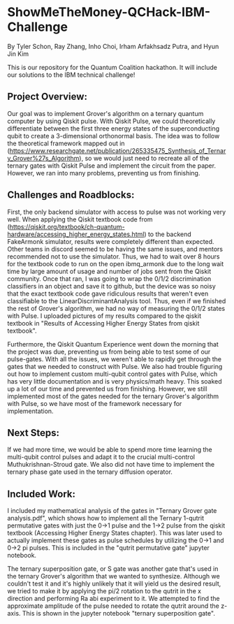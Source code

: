 # ShowMeTheMoney-QCHack-IBM-Challenge
By Tyler Schon, Ray Zhang, Inho Choi, Irham Arfakhsadz Putra, and Hyun Jin Kim

This is our repository for the Quantum Coalition hackathon.  It will include our solutions to the IBM technical challenge!

## Project Overview: ##

Our goal was to implement Grover's algorithm on a ternary quantum computer by using Qiskit pulse.  With Qiskit Pulse, we could theoretically differentiate between the first three energy states of the superconducting qubit to create a 3-dimensional orthonormal basis.  The idea was to follow the theoretical framework mapped out in (https://www.researchgate.net/publication/265335475_Synthesis_of_Ternary_Grover%27s_Algorithm), so we would just need to recreate all of the ternary gates with Qiskit Pulse and implement the circuit from the paper.  However, we ran into many problems, preventing us from finishing.

## Challenges and Roadblocks: ##

First, the only backend simulator with access to pulse was not working very well.  When applying the Qiskit textbook code from (https://qiskit.org/textbook/ch-quantum-hardware/accessing_higher_energy_states.html) to the backend FakeArmonk simulator, results were completely different than expected.  Other teams in discord seemed to be having the same issues, and mentors recommended not to use the simulator.  Thus, we had to wait over 8 hours for the textbook code to run on the open ibmq_armonk due to the long wait time by large amount of usage and number of jobs sent from the Qiskit community. Once that ran, I was going to wrap the 0/1/2 discrimination classifiers in an object and save it to github, but the device was so noisy that the exact textbook code gave ridiculous results that weren't even classifiable to the LinearDiscriminantAnalysis tool.  Thus, even if we finished the rest of Grover's algorithm, we had no way of measuring the 0/1/2 states with Pulse.  I uploaded pictures of my results compared to the qiskit textbook in "Results of Accessing Higher Energy States from qiskit textbook".

Furthermore, the Qiskit Quantum Experience went down the morning that the project was due, preventing us from being able to test some of our pulse-gates.  With all the issues, we weren't able to rapidly get through the gates that we needed to construct with Pulse.  We also had trouble figuring out how to implement custom multi-qubit control gates with Pulse, which has very little documentation and is very physics/math heavy.  This soaked up a lot of our time and prevented us from finishing.  However, we still implemented most of the gates needed for the ternary Grover's algorithm with Pulse, so we have most of the framework necessary for implementation.

## Next Steps: ##

If we had more time, we would be able to spend more time learning the multi-qubit control pulses and adapt it to the crucial multi-control Muthukrishnan-Stroud gate.  We also did not have time to implement the ternary phase gate used in the ternary diffusion operator.

## Included Work: ##

I included my mathematical analysis of the gates in "Ternary Grover gate analysis.pdf", which shows how to implement all the Ternary 1-qutrit permutative gates with just the 0->1 pulse and the 1->2 pulse from the qiskit textbook (Accessing Higher Energy States chapter). This was later used to actually implement these gates as pulse schedules by utilizing the 0->1 and 0->2 pi pulses. This is included in the "qutrit permutative gate" jupyter notebook.  

The ternary superposition gate, or S gate was another gate that's used in the ternary Grover's algorithm that we wanted to synthesize. Although we couldn't test it and it's highly unlikely that it will yield us the desired result, we tried to make it by applying the pi/2 rotation to the qutrit in the x direction and performing Ra abi experiment to it. We attempted to find the approximate amplitude of the pulse needed to rotate the qutrit around the z-axis. This is shown in the jupyter notebook "ternary superposition gate".
